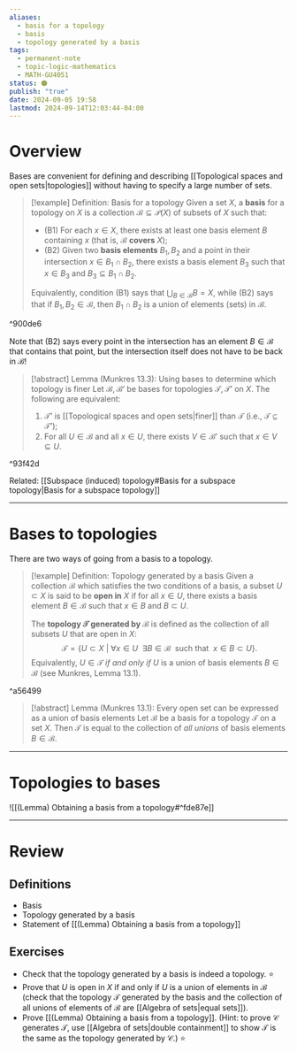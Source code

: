 ```yaml
---
aliases:
  - basis for a topology
  - basis
  - topology generated by a basis
tags:
  - permanent-note
  - topic-logic-mathematics
  - MATH-GU4051
status: 🟠
publish: "true"
date: 2024-09-05 19:58
lastmod: 2024-09-14T12:03:44-04:00
---
```

# Overview

Bases are convenient for defining and describing [[Topological spaces and open sets|topologies]] without having to specify a large number of sets.

>[!example] Definition: Basis for a topology
>Given a set $X$, a **basis** for a topology on $X$ is a collection $\mathcal B \subseteq \mathcal P(X)$ of subsets of $X$ such that:
>- (B1) For each $x \in X$, there exists at least one basis element $B$ containing $x$ (that is, $\mathcal B$ **covers** $X$);
>- (B2) Given two **basis elements** $B_1, B_2$ and a point in their intersection $x \in B_1 \cap B_2$, there exists a basis element $B_3$ such that $x \in B_3$ and $B_3 \subseteq B_1 \cap B_2$.
>
>Equivalently, condition (B1) says that $\bigcup_{B \in \mathcal B} B = X$, while (B2) says that if $B_1, B_2 \in \mathcal B$, then $B_1 \cap B_2$ is a union of elements (sets) in $\mathcal B$. 

^900de6

Note that (B2) says every point in the intersection has an element $B \in \mathcal B$ that contains that point, but the intersection itself does not have to be back in $\mathcal B$!

>[!abstract] Lemma (Munkres 13.3): Using bases to determine which topology is finer
>Let $\mathcal B, \mathcal B’$ be bases for topologies $\mathcal T, \mathcal T’$ on $X$. The following are equivalent:
>1. $\mathcal T’$ is [[Topological spaces and open sets|finer]] than $\mathcal T$ (i.e., $\mathcal T \subseteq \mathcal T’$);
>2. For all $U \in \mathcal B$ and all $x \in U$, there exists $V \in \mathcal B’$ such that $x \in V \subseteq U$.

^93f42d

Related: [[Subspace (induced) topology#Basis for a subspace topology|Basis for a subspace topology]]

---
# Bases to topologies

There are two ways of going from a basis to a topology.

>[!example] Definition: Topology generated by a basis
>Given a collection $\mathcal B$ which satisfies the two conditions of a basis, a subset $U \subset X$ is said to be **open in** $X$ if for all $x \in U$, there exists a basis element $B \in \mathcal B$ such that $x \in B$ and $B \subset U$. 
>
>The **topology $\mathcal T$ generated by $\mathcal B$** is defined as the collection of all subsets $U$ that are open in $X$:
>$$
>\mathcal T = \{ U \subset X \ | \ \forall x \in U \ \ \exists B \in \mathcal B \ \text{ such that } \  x \in B \subset U\}.
>$$
>Equivalently, $U \in \mathcal T$ *if and only if* $U$ is a union of basis elements $B \in \mathcal B$ (see Munkres, Lemma 13.1).

^a56499

>[!abstract] Lemma (Munkres 13.1): Every open set can be expressed as a union of basis elements
>Let $\mathcal B$ be a basis for a topology $\mathcal T$ on a set $X$. Then $\mathcal T$ is equal to the collection of *all unions* of basis elements $B \in \mathcal B$.

---
# Topologies to bases

![[(Lemma) Obtaining a basis from a topology#^fde87e]]

---

# Review

## Definitions

- Basis
- Topology generated by a basis
- Statement of [[(Lemma) Obtaining a basis from a topology]]

## Exercises

- Check that the topology generated by a basis is indeed a topology. ⭐
- Prove that $U$ is open in $X$ if and only if $U$ is a union of elements in $\mathcal B$ (check that the topology $\mathcal T$ generated by the basis and the collection of all unions of elements of $\mathcal B$ are [[Algebra of sets|equal sets]]).
- Prove [[(Lemma) Obtaining a basis from a topology]]. (Hint: to prove $\mathcal C$ generates $\mathcal T$, use [[Algebra of sets|double containment]] to show $\mathcal T$ is the same as the topology generated by $\mathcal C$.) ⭐

